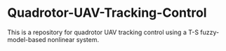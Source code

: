 # Quadrotor-UAV-Tracking-Control

This is a repository for quadrotor UAV tracking control using a T-S fuzzy-model-based nonlinear system.
